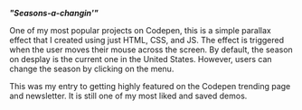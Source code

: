 **_"Seasons-a-changin'"_**

One of my most popular projects on Codepen, this is a simple parallax effect that I created using just HTML, CSS, and JS. The effect is triggered when the user moves their mouse across the screen. By default, the season on desplay is the current one in the United States. However, users can change the season by clicking on the menu. 

This was my entry to getting highly featured on the Codepen trending page and newsletter. It is still one of my most liked and saved demos.
